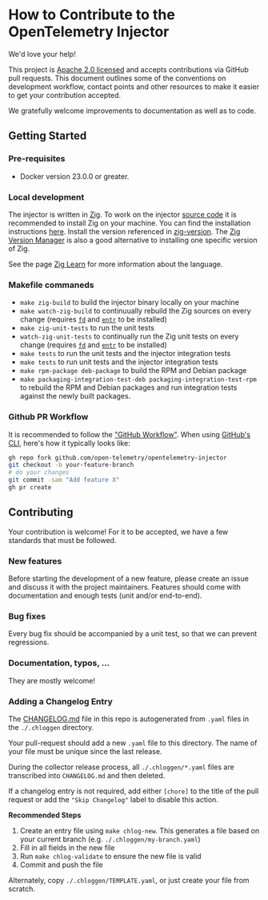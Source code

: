 # How to Contribute to the OpenTelemetry Injector

We'd love your help!

This project is [Apache 2.0 licensed](LICENSE) and accepts contributions via GitHub pull requests. This document outlines some of the conventions on development workflow, contact points and other resources to make it easier to get your contribution accepted.

We gratefully welcome improvements to documentation as well as to code.

## Getting Started

### Pre-requisites

* Docker version 23.0.0 or greater.

### Local development

The injector is written in [Zig](https://ziglang.org/). To work on the injector [source code](src) it is recommended to
install Zig on your machine.
You can find the installation instructions [here](https://ziglang.org/download/).
Install the version referenced in [zig-version](zig-version).
The [Zig Version Manager](https://github.com/tristanisham/zvm) is also a good alternative to installing one specific
version of Zig.

See the page [Zig Learn](https://ziglang.org/learn/) for more information about the language.

### Makefile commaneds

* `make zig-build` to build the injector binary locally on your machine
* `make watch-zig-build` to continuually rebuild the Zig sources on every change (requires [`fd`](https://github.com/sharkdp/fd) and [`entr`](https://github.com/eradman/entr) to be installed)
* `make zig-unit-tests` to run the unit tests
* `watch-zig-unit-tests` to continually run the Zig unit tests on every change (requires [`fd`](https://github.com/sharkdp/fd) and [`entr`](https://github.com/eradman/entr) to be installed)
* `make tests` to run the unit tests and the injector integration tests
* `make tests` to run unit tests and the injector integration tests
* `make rpm-package deb-package` to build the RPM and Debian package
* `make packaging-integration-test-deb packaging-integration-test-rpm` to rebuild the RPM and Debian packages and run integration tests against the newly built packages.

### Github PR Workflow

It is recommended to follow the ["GitHub Workflow"](https://guides.github.com/introduction/flow/). When using [GitHub's CLI](https://github.com/cli/cli), here's how it typically looks like:

```bash
gh repo fork github.com/open-telemetry/opentelemetry-injector
git checkout -b your-feature-branch
# do your changes
git commit -sam "Add feature X"
gh pr create
```

## Contributing

Your contribution is welcome! For it to be accepted, we have a few standards that must be followed.

### New features

Before starting the development of a new feature, please create an issue and discuss it with the project maintainers. Features should come with documentation and enough tests (unit and/or end-to-end).

### Bug fixes

Every bug fix should be accompanied by a unit test, so that we can prevent regressions.

### Documentation, typos, ...

They are mostly welcome!

### Adding a Changelog Entry

The [CHANGELOG.md](./CHANGELOG.md) file in this repo is autogenerated from `.yaml` files in the `./.chloggen` directory.

Your pull-request should add a new `.yaml` file to this directory. The name of your file must be unique since the last release.

During the collector release process, all `./.chloggen/*.yaml` files are transcribed into `CHANGELOG.md` and then deleted.

If a changelog entry is not required, add either `[chore]` to the title of the pull request or add the `"Skip Changelog"` label to disable this action.

**Recommended Steps**
1. Create an entry file using `make chlog-new`. This generates a file based on your current branch (e.g. `./.chloggen/my-branch.yaml`)
2. Fill in all fields in the new file
3. Run `make chlog-validate` to ensure the new file is valid
4. Commit and push the file

Alternately, copy `./.chloggen/TEMPLATE.yaml`, or just create your file from scratch.

